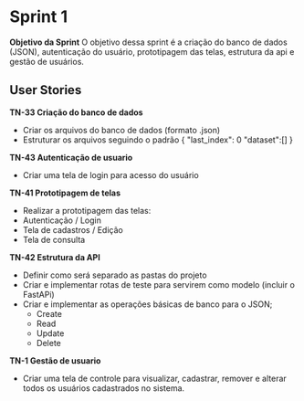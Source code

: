 # Sprint 1


**Objetivo da Sprint**
O objetivo dessa sprint é a criação do banco de dados (JSON), autenticação do usuário, prototipagem das telas, estrutura da api e gestão de usuários.

## User Stories
**TN-33 Criação do banco de dados** 
- Criar os arquivos do banco de dados (formato .json)
- Estruturar os arquivos seguindo o padrão
{
    "last_index": 0
    "dataset":[]
}

**TN-43 Autenticação de usuario**
- Criar uma tela de login para acesso do usuário

**TN-41 Prototipagem de telas**
- Realizar a prototipagem das telas:
- Autenticação / Login
- Tela de cadastros / Edição
- Tela de consulta

**TN-42 Estrutura da API**
- Definir como será separado as pastas do projeto
- Criar e implementar rotas de teste para servirem como modelo (incluir o FastAPi)
- Criar e implementar as operações básicas de banco para o JSON;
  - Create
  - Read
  - Update
  - Delete

**TN-1 Gestão de usuario**
- Criar uma tela de controle para visualizar, cadastrar, remover e alterar todos os usuários cadastrados no sistema.